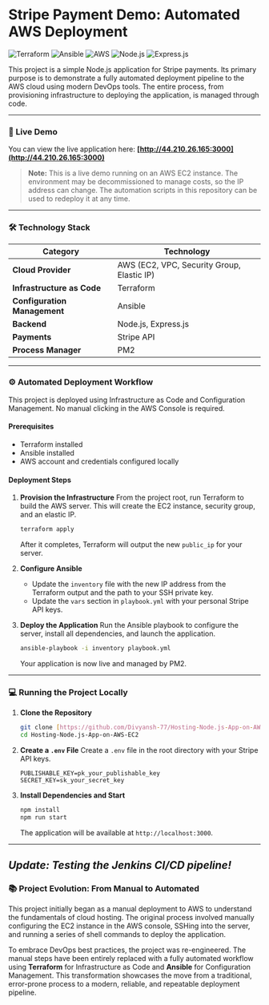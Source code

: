 # Stripe Payment Demo: Automated AWS Deployment

![Terraform](https://img.shields.io/badge/Terraform-7B42BC?logo=terraform&logoColor=white)
![Ansible](https://img.shields.io/badge/Ansible-EE0000?logo=ansible&logoColor=white)
![AWS](https://img.shields.io/badge/AWS-232F3E?logo=amazonaws&logoColor=white)
![Node.js](https://img.shields.io/badge/Node.js-339933?logo=nodedotjs&logoColor=white)
![Express.js](https://img.shields.io/badge/Express.js-000000?logo=express&logoColor=white)

This project is a simple Node.js application for Stripe payments. Its primary purpose is to demonstrate a fully automated deployment pipeline to the AWS cloud using modern DevOps tools. The entire process, from provisioning infrastructure to deploying the application, is managed through code.

---

### 🚀 Live Demo

You can view the live application here: **[http://44.210.26.165:3000](http://44.210.26.165:3000)**

> **Note:** This is a live demo running on an AWS EC2 instance. The environment may be decommissioned to manage costs, so the IP address can change. The automation scripts in this repository can be used to redeploy it at any time.

---

### 🛠️ Technology Stack

| Category                   | Technology                                      |
| -------------------------- | ----------------------------------------------- |
| **Cloud Provider** | AWS (EC2, VPC, Security Group, Elastic IP)      |
| **Infrastructure as Code** | Terraform                                       |
| **Configuration Management**| Ansible                                         |
| **Backend** | Node.js, Express.js                             |
| **Payments** | Stripe API                                      |
| **Process Manager** | PM2                                             |

---

### ⚙️ Automated Deployment Workflow

This project is deployed using Infrastructure as Code and Configuration Management. No manual clicking in the AWS Console is required.

#### Prerequisites
* Terraform installed
* Ansible installed
* AWS account and credentials configured locally

#### Deployment Steps

1.  **Provision the Infrastructure**
    From the project root, run Terraform to build the AWS server. This will create the EC2 instance, security group, and an elastic IP.
    ```bash
    terraform apply
    ```
    After it completes, Terraform will output the new `public_ip` for your server.

2.  **Configure Ansible**
    * Update the `inventory` file with the new IP address from the Terraform output and the path to your SSH private key.
    * Update the `vars` section in `playbook.yml` with your personal Stripe API keys.

3.  **Deploy the Application**
    Run the Ansible playbook to configure the server, install all dependencies, and launch the application.
    ```bash
    ansible-playbook -i inventory playbook.yml
    ```
    Your application is now live and managed by PM2.

---

### 💻 Running the Project Locally

1.  **Clone the Repository**
    ```bash
    git clone [https://github.com/Divyansh-77/Hosting-Node.js-App-on-AWS-EC2.git](https://github.com/Divyansh-77/Hosting-Node.js-App-on-AWS-EC2.git)
    cd Hosting-Node.js-App-on-AWS-EC2
    ```

2.  **Create a `.env` File**
    Create a `.env` file in the root directory with your Stripe API keys.
    ```
    PUBLISHABLE_KEY=pk_your_publishable_key
    SECRET_KEY=sk_your_secret_key
    ```

3.  **Install Dependencies and Start**
    ```bash
    npm install
    npm run start
    ```
    The application will be available at `http://localhost:3000`.
---
*Update: Testing the Jenkins CI/CD pipeline!*
---

### 📚 Project Evolution: From Manual to Automated

This project initially began as a manual deployment to AWS to understand the fundamentals of cloud hosting. The original process involved manually configuring the EC2 instance in the AWS console, SSHing into the server, and running a series of shell commands to deploy the application.

To embrace DevOps best practices, the project was re-engineered. The manual steps have been entirely replaced with a fully automated workflow using **Terraform** for Infrastructure as Code and **Ansible** for Configuration Management. This transformation showcases the move from a traditional, error-prone process to a modern, reliable, and repeatable deployment pipeline.
